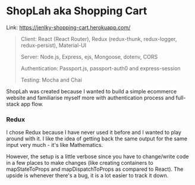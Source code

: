 # ShopLah aka Shopping Cart

Link: https://jenlky-shopping-cart.herokuapp.com/

> Client: React (React Router), Redux (redux-thunk, redux-logger, redux-persist), Material-UI
>
> Server: Node.js, Express, ejs, Mongoose, dotenv, CORS
>
> Authentication: Passport.js, passport-auth0 and express-session
>
> Testing: Mocha and Chai

ShopLah was created because I wanted to build a simple ecommerce website and familiarise myself more with authentication process and full-stack app flow. 

### Redux ###

I chose Redux because I have never used it before and I wanted to play around with it. I like the idea of getting back the same output for the same input very much - it's like Mathematics. 

However, the setup is a little verbose since you have to change/write code in a few places to make changes (like creating containers to mapStateToProps and mapDispatchToProps as compared to React). The upside is whenever there's a bug, it is a lot easier to track it down. 


